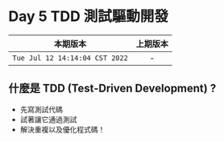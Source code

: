 # Day 5 TDD 測試驅動開發

|本期版本|上期版本
|:---:|:---:|
`Tue Jul 12 14:14:04 CST 2022` | - 

## 什麼是 TDD (Test-Driven Development) ?

* 先寫測試代碼
* 試著讓它通過測試
* 解決重複以及優化程式碼！